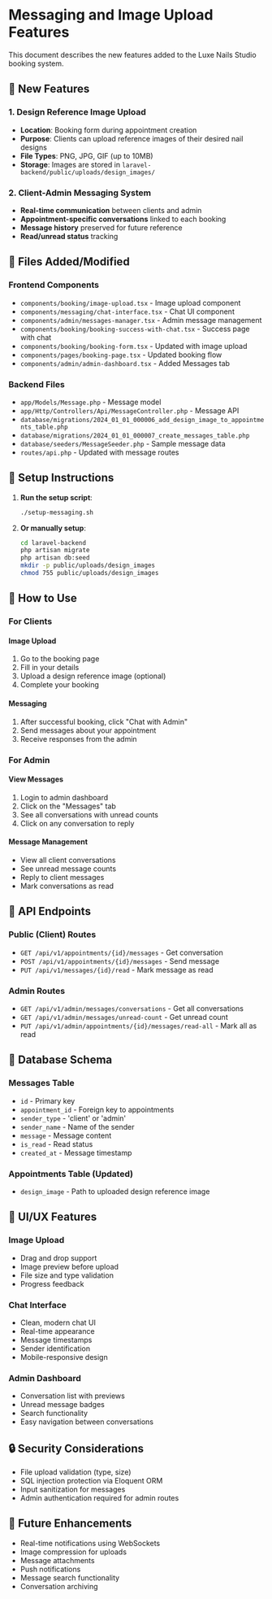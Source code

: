 # Messaging and Image Upload Features

This document describes the new features added to the Luxe Nails Studio booking system.

## 🚀 New Features

### 1. Design Reference Image Upload

- **Location**: Booking form during appointment creation
- **Purpose**: Clients can upload reference images of their desired nail designs
- **File Types**: PNG, JPG, GIF (up to 10MB)
- **Storage**: Images are stored in `laravel-backend/public/uploads/design_images/`

### 2. Client-Admin Messaging System

- **Real-time communication** between clients and admin
- **Appointment-specific conversations** linked to each booking
- **Message history** preserved for future reference
- **Read/unread status** tracking

## 📁 Files Added/Modified

### Frontend Components

- `components/booking/image-upload.tsx` - Image upload component
- `components/messaging/chat-interface.tsx` - Chat UI component
- `components/admin/messages-manager.tsx` - Admin message management
- `components/booking/booking-success-with-chat.tsx` - Success page with chat
- `components/booking/booking-form.tsx` - Updated with image upload
- `components/pages/booking-page.tsx` - Updated booking flow
- `components/admin/admin-dashboard.tsx` - Added Messages tab

### Backend Files

- `app/Models/Message.php` - Message model
- `app/Http/Controllers/Api/MessageController.php` - Message API
- `database/migrations/2024_01_01_000006_add_design_image_to_appointments_table.php`
- `database/migrations/2024_01_01_000007_create_messages_table.php`
- `database/seeders/MessageSeeder.php` - Sample message data
- `routes/api.php` - Updated with message routes

## 🔧 Setup Instructions

1. **Run the setup script**:

   ```bash
   ./setup-messaging.sh
   ```

2. **Or manually setup**:
   ```bash
   cd laravel-backend
   php artisan migrate
   php artisan db:seed
   mkdir -p public/uploads/design_images
   chmod 755 public/uploads/design_images
   ```

## 🎯 How to Use

### For Clients

#### Image Upload

1. Go to the booking page
2. Fill in your details
3. Upload a design reference image (optional)
4. Complete your booking

#### Messaging

1. After successful booking, click "Chat with Admin"
2. Send messages about your appointment
3. Receive responses from the admin

### For Admin

#### View Messages

1. Login to admin dashboard
2. Click on the "Messages" tab
3. See all conversations with unread counts
4. Click on any conversation to reply

#### Message Management

- View all client conversations
- See unread message counts
- Reply to client messages
- Mark conversations as read

## 🔗 API Endpoints

### Public (Client) Routes

- `GET /api/v1/appointments/{id}/messages` - Get conversation
- `POST /api/v1/appointments/{id}/messages` - Send message
- `PUT /api/v1/messages/{id}/read` - Mark message as read

### Admin Routes

- `GET /api/v1/admin/messages/conversations` - Get all conversations
- `GET /api/v1/admin/messages/unread-count` - Get unread count
- `PUT /api/v1/admin/appointments/{id}/messages/read-all` - Mark all as read

## 📝 Database Schema

### Messages Table

- `id` - Primary key
- `appointment_id` - Foreign key to appointments
- `sender_type` - 'client' or 'admin'
- `sender_name` - Name of the sender
- `message` - Message content
- `is_read` - Read status
- `created_at` - Message timestamp

### Appointments Table (Updated)

- `design_image` - Path to uploaded design reference image

## 🎨 UI/UX Features

### Image Upload

- Drag and drop support
- Image preview before upload
- File size and type validation
- Progress feedback

### Chat Interface

- Clean, modern chat UI
- Real-time appearance
- Message timestamps
- Sender identification
- Mobile-responsive design

### Admin Dashboard

- Conversation list with previews
- Unread message badges
- Search functionality
- Easy navigation between conversations

## 🔒 Security Considerations

- File upload validation (type, size)
- SQL injection protection via Eloquent ORM
- Input sanitization for messages
- Admin authentication required for admin routes

## 🚀 Future Enhancements

- Real-time notifications using WebSockets
- Image compression for uploads
- Message attachments
- Push notifications
- Message search functionality
- Conversation archiving
